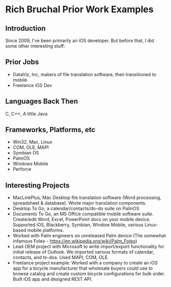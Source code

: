 # Rich Bruchal Prior Work Examples

## Introduction

Since 2009, I've been primarily an iOS developer. But before that, I did some other interesting stuff:

## Prior Jobs

- DataViz, Inc, makers of file translation software, then transitioned to mobile
- Freelance iOS Dev

## Languages Back Then

C, C++, A little Java

## Frameworks, Platforms, etc

- Win32, Mac, Linux
- COM, OLE, MAPI
- Symbian OS
- PalmOS
- Windows Mobile
- Perforce

## Interesting Projects

- MacLinkPlus, Mac Desktop file translation software (Word processing, spreadsheet & database). Wrote major translation components.
- Desktop To Go, a calendar/contacts/do-do suite on PalmOS
- Documents To Go, an MS Office compatible mobile software suite. Create/edit Word, Excel, PowerPoint docs on your mobile device. Supported iOS, Blackberry, Symbian, Window Mobile, various Linux-based mobile platforms.
- Worked with Palm engineers on unreleased Palm device (The somewhat infamous Foleo - <https://en.wikipedia.org/wiki/Palm_Foleo>)
- Lead OEM project with Microsoft to write import/export functionality for initial release of Outlook. We imported various formats of calendar, contacts, and to-dos. Used MAPI, COM, OLE.
- Freelance project example: Worked with a company to create an iOS app for a bicycle manufacturer that wholesale buyers could use to browse catalog and create custom bicycle configurations for bulk order. Built iOS app and designed REST API.
